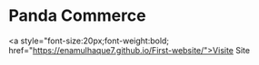 # Panda Commerce
<a style="font-size:20px;font-weight:bold; href="https://enamulhaque7.github.io/First-website/">Visite Site</a>
